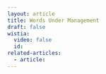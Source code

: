 ```yaml
---
layout: article
title: Words Under Management
draft: false
wistia:
  video: false
  id:
related-articles:
  - article:
---
```

